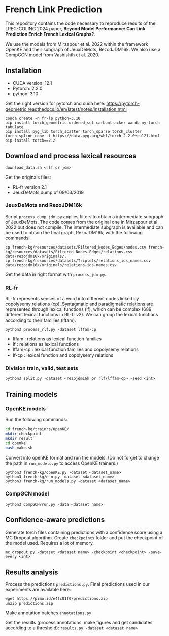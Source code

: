 # French Link Prediction

This repository contains the code necessary to reproduce results of the LREC-COLING 2024 paper, **Beyond Model Performance: Can Link Prediction Enrich French Lexical Graphs?**.

We use the models from Mirzapour et al. 2022 within the framework OpenKE and their subgraph of JeuxDeMots, RezodJDM16k. We also use a CompGCN model from Vashishth et al. 2020.

## Installation

- CUDA version: 12.1
- Pytorch: 2.2.0
- python: 3.10

Get the right version for pytorch and cuda here: https://pytorch-geometric.readthedocs.io/en/latest/notes/installation.html

```
conda create -n fr-lp python=3.10
pip install torch_geometric ordered_set carbontracker wandb my-torch tabulate
pip install pyg_lib torch_scatter torch_sparse torch_cluster torch_spline_conv -f https://data.pyg.org/whl/torch-2.2.0+cu121.html
pip install torch==2.2
```

## Download and process lexical resources

`download_data.sh <rlf or jdm>`

Get the originals files:
- RL-fr version 2.1
- JeuxDeMots dump of 09/03/2019

### JeuxDeMots and RezoJDM16k

Script `process_dump_jdm.py` applies filters to obtain a intermediate subgraph of JeuxDeMots. The code comes from the original one in Mirzapour et al. 2022 but does not compile. The intermediate subgraph is available and can be used to obtain the final graph, RezoJDM16k, with the following commands:

```
cp french-kg/resources/datasets/Filtered_Nodes_Edges/nodes.csv french-kg/resources/datasets/Filtered_Nodes_Edges/relations.csv data/rezojdm16k/originals/.
cp french-kg/resources/datasets/Triplets/relations_ids_names.csv data/rezojdm16k/originals/relations-ids-names.csv
```

Get the data in right format with `process_jdm.py`.

### RL-fr

RL-fr represents senses of a word into different nodes linked by copolysemy relations (cp). Syntagmatic and paradigmatic relations are represented through lexical functions (lf), which can be complex (689 different lexical functions in RL-fr v2). We can group the lexical functions according to their families (lffam).

`python3 process_rlf.py -dataset lffam-cp`
* lffam : relations as lexical function families
* lf : relations as lexical functions
* lffam-cp : lexical function families and copolysemy relations
* lf-cp : lexical function and copolysemy relations

### Division train, valid, test sets

`python3 split.py -dataset <rezojdm16k or rlf/lffam-cp> -seed <int>`

## Training models

### OpenKE models

Run the following commands:
```bash
cd french-kg/trainrs/OpenKE/
mkdir checkpoint
mkdir result
cd openke
bash make.sh
```

Convert into openKE format and run the models. (Do not forget to change the path in `run_models.py` to access OpenKE trainers.)

```python3
python3 french-kg/openKE.py -dataset <dataset_name>
python3 french-kg/n-n.py -dataset <dataset_name>
python3 french-kg/run_models.py -dataset <dataset_name>
```

### CompGCN model

`python3 CompGCN/run.py -data <dataset name>`

## Confidence-aware predictions

Generate torch files containing predictions with a confidence score using a MC Dropout algorithm. Create `checkpoints` folder and put the checkpoint of the model used. Requires a lot of memory.

`mc_dropout.py -dataset <dataset name> -checkpoint <checkpoint> -save-every <int>`

## Results analysis

Process the predictions `predictions.py`. Final predictions used in our experiments are available here:
```
wget https://pimo.id/e4fc01f0/predictions.zip
unzip predictions.zip
```

Make annotation batches `annotations.py`

Get the results (process annotations, make figures and get candidates according to a threshold): `results.py -dataset <dataset name>`
